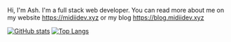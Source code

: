 Hi, I'm Ash. I'm a full stack web developer. You can read more about me on my website https://midiidev.xyz or my blog https://blog.midiidev.xyz

[![GitHub stats](https://github-readme-stats.vercel.app/api?username=midiidev&theme=tokyonight&show_icons=true)](https://github.com/anuraghazra/github-readme-stats)
[![Top Langs](https://github-readme-stats.vercel.app/api/top-langs/?username=midiidev&theme=tokyonight)](https://github.com/anuraghazra/github-readme-stats)
